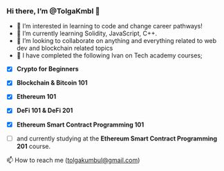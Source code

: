 ### Hi there, I’m @TolgaKmbl 👋

- 👀 I’m interested in learning to code and change career pathways!
- 🌱 I’m currently learning Solidity, JavaScript, C++.
- 👯 I’m looking to collaborate on anything and everything related to web dev and blockchain related topics
- 💪 I have completed the following Ivan on Tech academy courses;
- [x] **Crypto for Beginners**
- [x] **Blockchain & Bitcoin 101**
- [x] **Ethereum 101**
- [x] **DeFi 101 & DeFi 201**
- [x] **Ethereum Smart Contract Programming 101** 
- [ ] and currently studying at the **Ethereum Smart Contract Programming 201** course.

 
📫 How to reach me (tolgakumbul@gmail.com)
